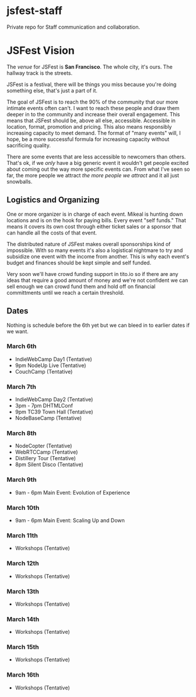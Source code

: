 jsfest-staff
============

Private repo for Staff communication and collaboration.

# JSFest Vision

The *venue* for JSFest is **San Francisco**. The whole city, it's ours. The hallway track is the streets.

JSFest is a festival, there will be things you miss because you're doing something else, that's just a part of it.

The goal of JSFest is to reach the 90% of the community that our more intimate events often can't. I want to reach these people and draw them deeper in to the community and increase their overall engagement. This means that JSFest should be, above all else, accessible. Accessible in location, format, promotion and pricing. This also means responsibly increasing capacity to meet demand. The format of "many events" will, I hope, be a more successful formula for increasing capacity without sacrificing quality.

There are some events that are less accessible to newcomers than others. That's ok, if we *only* have a big generic event it wouldn't get people excited about coming out the way more specific events can. From what I've seen so far, the more people we attract *the more people we attract* and it all just snowballs.

## Logistics and Organizing

One or more organizer is in charge of each event. Mikeal is hunting down locations and is on the hook for paying bills. Every event "self funds." That means it covers its own cost through either ticket sales or a sponsor that can handle all the costs of that event.

The distributed nature of JSFest makes overall sponsorships kind of impossible. With so many events it's also a logistical nightmare to try and subsidize one event with the income from another. This is why each event's budget and finances should be kept simple and self funded.

Very soon we'll have crowd funding support in tito.io so if there are any ideas that require a good amount of money and we're not confident we can sell enough we can crowd fund them and hold off on financial committments until we reach a certain threshold.

## Dates

Nothing is schedule before the 6th yet but we can bleed in to earlier dates if we want.

### March 6th

* IndieWebCamp Day1 (Tentative)
* 9pm NodeUp Live (Tentative)
* CouchCamp (Tentative)

### March 7th

* IndieWebCamp Day2 (Tentative)
* 3pm - 7pm DHTMLConf
* 9pm TC39 Town Hall (Tentative)
* NodeBaseCamp (Tentative)

### March 8th

* NodeCopter (Tentative)
* WebRTCCamp (Tentative)
* Distillery Tour (Tentative)
* 8pm Silent Disco (Tentative)

### March 9th

* 9am - 6pm Main Event: Evolution of Experience

### March 10th

* 9am - 6pm Main Event: Scaling Up and Down

### March 11th

* Workshops (Tentative)

### March 12th

* Workshops (Tentative)

### March 13th

* Workshops (Tentative)

### March 14th

* Workshops (Tentative)

### March 15th

* Workshops (Tentative)

### March 16th

* Workshops (Tentative)
